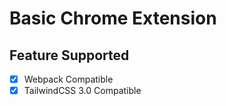 # Basic Chrome Extension

## Feature Supported

- [x] Webpack Compatible
- [x] TailwindCSS 3.0 Compatible
